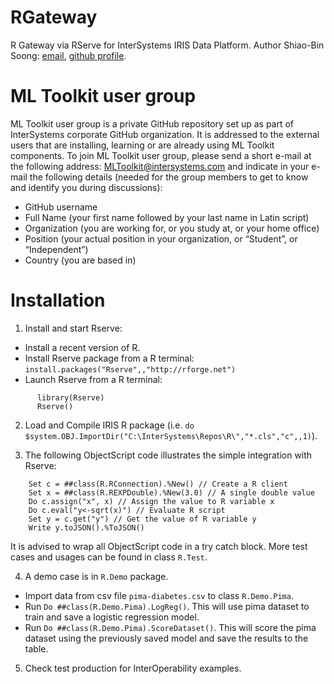 # RGateway
R Gateway via RServe for InterSystems IRIS Data Platform. Author Shiao-Bin Soong: [email](mailto:Shiao-Bin.Soong@intersystems.com),  [github profile](https://github.com/ssoong88).

# ML Toolkit user group

ML Toolkit user group is a private GitHub repository set up as part of InterSystems corporate GitHub organization. It is addressed to the external users that are installing, learning or are already using ML Toolkit components. To join ML Toolkit user group, please send a short e-mail at the following address: [MLToolkit@intersystems.com](mailto:MLToolkit@intersystems.com?subject=MLToolkit%20user%20group&body=Hello.%0A%0APlease%20add%20me%20to%20ML%20Toolkit%20user%20group%3A%0A%0A-%20GitHub%20username%3A%20%0A%0A-%20Name%3A%20%0A%0A-%20Company%3A%20%0A%0A-%20Position%3A%0A-%20Country%3A%20%0A%0A) and indicate in your e-mail the following details (needed for the group members to get to know and identify you during discussions):

- GitHub username
- Full Name (your first name followed by your last name in Latin script)
- Organization (you are working for, or you study at, or your home office)
- Position (your actual position in your organization, or “Student”, or “Independent”)
- Country (you are based in)

# Installation 

1. Install and start Rserve:
  - Install a recent version of R.
  - Install Rserve package from a R terminal: `install.packages("Rserve",,"http://rforge.net")`
  - Launch Rserve from a R terminal:
  ```
		library(Rserve)
		Rserve()
  ```
		
2. Load and Compile IRIS R package (i.e. `do $system.OBJ.ImportDir("C:\InterSystems\Repos\R\","*.cls","c",,1)`).

3. The following ObjectScript code illustrates the simple integration with Rserve:

```
	Set c = ##class(R.RConnection).%New() // Create a R client
	Set x = ##class(R.REXPDouble).%New(3.0) // A single double value
	Do c.assign("x", x) // Assign the value to R variable x
	Do c.eval("y<-sqrt(x)") // Evaluate R script
	Set y = c.get("y") // Get the value of R variable y
	Write y.toJSON().%ToJSON()
```

It is advised to wrap all ObjectScript code in a try catch block. More test cases and usages can be found in class `R.Test`.
	
4. A demo case is in `R.Demo` package.
- Import data from csv file `pima-diabetes.csv` to class `R.Demo.Pima`.
- Run `Do ##class(R.Demo.Pima).LogReg()`. This will use pima dataset to train and save a logistic regression model.
- Run `Do ##class(R.Demo.Pima).ScoreDataset()`. This will score the pima dataset using the previously saved model and save the results to the table. 

5. Check test production for InterOperability examples.
